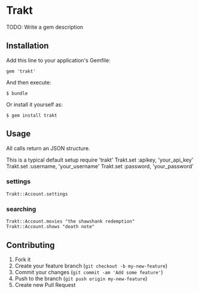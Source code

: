 # Trakt

TODO: Write a gem description

## Installation

Add this line to your application's Gemfile:

    gem 'trakt'

And then execute:

    $ bundle

Or install it yourself as:

    $ gem install trakt

## Usage

All calls return an JSON structure.

This is a typical default setup
    require 'trakt'
    Trakt.set :apikey, 'your_api_key'
    Trakt.set :username, 'your_username'
    Trakt.set :password, 'your_password'

### settings

    Trakt::Account.settings

### searching

    Trakt::Account.movies "the shawshank redemption"
    Trakt::Account.shows "death note"

## Contributing

1. Fork it
2. Create your feature branch (`git checkout -b my-new-feature`)
3. Commit your changes (`git commit -am 'Add some feature'`)
4. Push to the branch (`git push origin my-new-feature`)
5. Create new Pull Request
